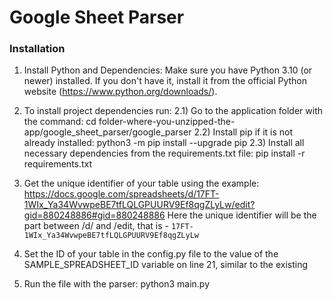 # Google Sheet Parser
### Installation
1) Install Python and Dependencies: Make sure you have Python 3.10 (or newer) installed. If you don't have it, install it from the official Python website (https://www.python.org/downloads/).
   
3) To install project dependencies run:
	2.1) Go to the application folder with the command:
		cd folder-where-you-unzipped-the-app/google_sheet_parser/google_parser
	2.2) Install pip if it is not already installed: python3 -m pip install --upgrade pip
	2.3) Install all necessary dependencies from the requirements.txt file:
		pip install -r requirements.txt
4) Get the unique identifier of your table using the example: 
	https://docs.google.com/spreadsheets/d/17FT-1WIx_Ya34WvwpeBE7tfLQLGPUURV9Ef8qgZLyLw/edit?gid=880248886#gid=880248886
	Here the unique identifier will be the part between /d/ and /edit, that is - `17FT-1WIx_Ya34WvwpeBE7tfLQLGPUURV9Ef8qgZLyLw`
5) Set the ID of your table in the config.py file to the value of the SAMPLE_SPREADSHEET_ID variable on line 21, similar to the existing
6) Run the file with the parser:
	python3 main.py
